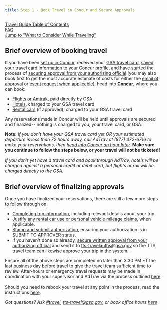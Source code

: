 ```yaml
---
title: Step 1 - Book Travel in Concur and Secure Approvals
---
```


[Travel Guide Table of Contents](/travel-guide-table-of-contents) <br>
[FAQ](/travel-guide-faq) <br>
[Jump to "What to Consider While Traveling"](/travel-guide-2-travel)

## Brief overview of booking travel

If you have been [set up in Concur](/first-time-travel-get-in-concur), received your [GSA travel card](/first-time-travel-travel-card), [saved your travel card information to your Concur profile](/first-time-travel-complete-concur-profile), and have started the process of [securing approval from your authorizing official](/travel-guide-faq/#how-to-secure-authorizing-official-approval) (you may also book first to get the most accurate estimate of costs for either the [email of approval](/travel-guide-faq/#how-to-secure-authorizing-official-approval) or [event request when applicable](/travel-guide-faq/#How-can-I-get-my-travel-approved-to-attend-a-training-conference-speaking-event-or-other-IRL-or-large-team-gathering)), head into **[Concur](travel.gsa.gov)**, where you can book: 

* [Flights or Amtrak](/travel-guide-faq/#how-to-book-flights-or-rail), paid directly by GSA
* [Hotels](travel-guide-faq/#book-lodging), charged to your GSA travel card
* [Rental cars](travel-guide-faq/#booking-a-rental-car) (if approved), charged to your GSA travel card

Any reservations made in Concur will be held until approvals are secured and finalized-- nothing is charged to you, your travel card, or GSA.

**Note:** _If you don't have your GSA travel card yet OR your estimated departure is less than 72 hours away, call AdTrav at (877) 472-6716 to make your reservations, then [head into Concur an hour later](travel.gsa.gov)._ **Make sure you continue to follow the steps below, or your travel will not be ticketed!**

*If you don't yet have a travel card and book through AdTrav, hotels will be charged against a personal credit or debit card, but flights or rail will be charged directly to the GSA.*

## Brief overview of finalizing approvals

Once you have finalized your reservations, there are still a few more steps to follow through on.

* [Completing trip information](/travel-guide-faq/#how-to-complete-your-trip-information), including relevant details about your trip.
* [Justify any rental car use or personal vehicle mileage claims](/travel-guide-faq/#How-to-Justify-Rental-Cars-and-Personal-Vehicle-Mileage), when applicable.
* [Stamp and submit authorization](/travel-guide-faq/#how-to-stamp-and-submit-for-travel-team-approval), ensuring your authorization is in SUBMIT TO APPROVER status.
* If you haven't done so already, [secure written approval from your authorizing official](/travel-guide-faq/#how-to-secure-authorizing-official-approval) and send it to tts-travelauths@gsa.gov so the TTS travel team can likewise approve your trip in the system.

Ensure all of the above steps are completed no later than 3:30 PM ET the last business day before travel to give the travel team sufficient time to review. After-hours or emergency travel requests may be made in coordination with your supervisor and AdTrav via the process outlined [here](/travel-guide-B-after-hours-emergency-travel-authorizations).<br>
<br>
Should you need to rebook your travel at any point in the process, read the instructions [here](/travel-guide-A-amended-authorizations).

*Got questions? Ask [#travel](https://gsa-tts.slack.com/messages/travel), [tts-travel@gsa.gov](mailto:tts-travel@gsa.gov), or book office hours [here](https://sites.google.com/a/gsa.gov/tts-office-hours/)*
